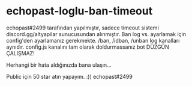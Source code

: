 # echopast-loglu-ban-timeout

echopast#2499 tarafından yapılmıştır, sadece timeout sistemi discord.gg/altyapilar sunucusundan alınmıştır. Ban log vs. ayarlamak için config'den ayarlamanız gerekmekte.
/ban, /idban, /unban log kanalları aynıdır. config.js kanalını tam olarak doldurmassanız bot DÜZGÜN ÇALIŞMAZ!

Herhangi bir hata aldığınızda bana ulaşın...

Public için 50 star atın yapayım. :))
echopast#2499
